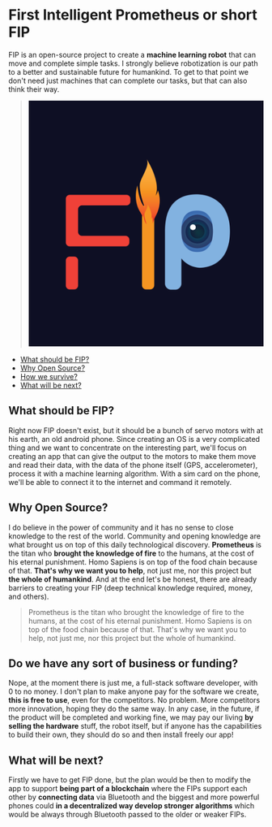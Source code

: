 # First Intelligent Prometheus or short FIP
FIP is an open-source project to create a __machine learning robot__ that can move and complete simple tasks.
I strongly believe robotization is our path to a better and sustainable future for humankind.
To get to that point we don't need just machines that can complete our tasks, but that can also think their way. 

> ![logo](FipMobileApp/Fip-app-logo.jpg)

- [What should be FIP?](#What-should-be-FIP)
- [Why Open Source?](#Why-Open-Source)
- [How we survive?](#Do-we-have-any-sort-of-business-or-funding)
- [What will be next?](#What-will-be-next)

## What should be FIP?
Right now FIP doesn't exist, but it should be a bunch of servo motors with at his earth, an old android phone. Since creating an OS is a very complicated thing and we want to concentrate on the interesting part, we'll focus on creating an app that can give the output to the motors to make them move and read their data, with the data of the phone itself (GPS, accelerometer), process it with a machine learning algorithm.
With a sim card on the phone, we'll be able to connect it to the internet and command it remotely.

## Why Open Source?
I do believe in the power of community and it has no sense to close knowledge to the rest of the world. Community and opening knowledge are what brought us on top of this daily technological discovery. __Prometheus__ is the titan who __brought the knowledge of fire__ to the humans, at the cost of his eternal punishment. Homo Sapiens is on top of the food chain because of that. __That's why we want you to help__, not just me, nor this project but __the whole of humankind__. And at the end let's be honest, there are already barriers to creating your FIP (deep technical knowledge required, money, and others). 

> Prometheus is the titan who brought the knowledge of fire to the humans, at the cost of his eternal punishment. Homo Sapiens is on top of the food chain because of that. That's why we want you to help, not just me, nor this project but the whole of humankind.

## Do we have any sort of business or funding?
Nope, at the moment there is just me, a full-stack software developer, with 0 to no money. I don't plan to make anyone pay for the software we create, __this is free to use__, even for the competitors. No problem. More competitors more innovation, hoping they do the same way. In any case, in the future, if the product will be completed and working fine, we may pay our living __by selling the hardware__ stuff, the robot itself, but if anyone has the capabilities to build their own, they should do so and then install freely our app!

## What will be next? 
Firstly we have to get FIP done, but the plan would be then to modify the app to support __being part of a blockchain__ where the FIPs support each other by __connecting data__ via Bluetooth and the biggest and more powerful phones could __in a decentralized way develop stronger algorithms__ which would be always through Bluetooth passed to the older or weaker FIPs. 

